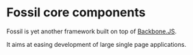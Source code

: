Fossil core components
======================

Fossil is yet another framework built on top of
[Backbone.JS](http://backbonejs.org).

It aims at easing development of large single page applications.
